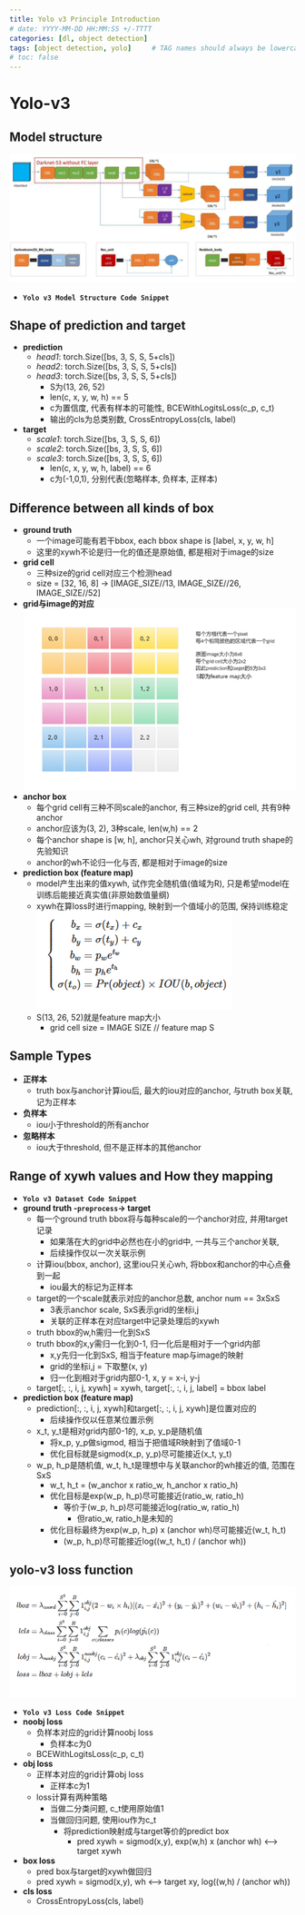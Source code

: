 ```yaml
---
title: Yolo v3 Principle Introduction
# date: YYYY-MM-DD HH:MM:SS +/-TTTT
categories: [dl, object detection]
tags: [object detection, yolo]     # TAG names should always be lowercase
# toc: false
---
```


# Yolo-v3

## Model structure
![model structure](/assets/img/yolo-v3-files/yolov3_model_structure.jpeg)
- **`Yolo v3 Model Structure Code Snippet`**


## Shape of prediction and target
- **prediction**
  - *head1*: torch.Size([bs, 3, S, S, 5+cls])
  - *head2*: torch.Size([bs, 3, S, S, 5+cls])
  - *head3*: torch.Size([bs, 3, S, S, 5+cls])
    - S为(13, 26, 52)
    - len(c, x, y, w, h) == 5
    - c为置信度, 代表有样本的可能性, BCEWithLogitsLoss(c_p, c_t)
    - 输出的cls为总类别数, CrossEntropyLoss(cls, label)
- **target**
  - *scale1*: torch.Size([bs, 3, S, S, 6])
  - *scale2*: torch.Size([bs, 3, S, S, 6])
  - *scale3*: torch.Size([bs, 3, S, S, 6])
    - len(c, x, y, w, h, label) == 6
    - c为(-1,0,1), 分别代表(忽略样本, 负样本, 正样本)


## Difference between all kinds of box
- **ground truth**
  - 一个image可能有若干bbox, each bbox shape is [label, x, y, w, h]
  - 这里的xywh不论是归一化的值还是原始值, 都是相对于image的size
- **grid cell**
  - 三种size的grid cell对应三个检测head
  - size = [32, 16, 8] -> [IMAGE_SIZE//13, IMAGE_SIZE//26, IMAGE_SIZE//52]
- **grid与image的对应**
    ![对应示例](/assets/img/yolo-v3-files/grid_vs_image.png)
- **anchor box**
  - 每个grid cell有三种不同scale的anchor, 有三种size的grid cell, 共有9种anchor
  - anchor应该为(3, 2), 3种scale, len(w,h) == 2
  - 每个anchor shape is [w, h], anchor只关心wh, 对ground truth shape的先验知识
  - anchor的wh不论归一化与否, 都是相对于image的size
- **prediction box (feature map)**
  - model产生出来的值xywh, 试作完全随机值(值域为R), 只是希望model在训练后能接近真实值(非原始数值量纲)
  - xywh在算loss时进行mapping, 映射到一个值域小的范围, 保持训练稳定
    ![mapping](/assets/img/yolo-v3-files/bias_mapping.png)
  - S(13, 26, 52)就是feature map大小
    - grid cell  size = IMAGE SIZE // feature map S


## Sample Types
- **正样本**
  - truth box与anchor计算iou后, 最大的iou对应的anchor, 与truth box关联, 记为正样本
- **负样本**
  - iou小于threshold的所有anchor
- **忽略样本**
  - iou大于threshold, 但不是正样本的其他anchor


## Range of xywh values and How they mapping
- **`Yolo v3 Dataset Code Snippet`**
- **ground truth -`preprocess`-> target**
  - 每一个ground truth bbox将与每种scale的一个anchor对应, 并用target记录
    - 如果落在大的grid中必然也在小的grid中, 一共与三个anchor关联,
    - 后续操作仅以一次关联示例
  - 计算iou(bbox, anchor), 这里iou只关心wh, 将bbox和anchor的中心点叠到一起
    - iou最大的标记为正样本
  - target的一个scale就表示对应的anchor总数, anchor num == 3xSxS
    - 3表示anchor scale, SxS表示grid的坐标i,j
    - 关联的正样本在对应target中记录处理后的xywh
  - truth bbox的w,h需归一化到SxS
  - truth bbox的x,y需归一化到0-1, 归一化后是相对于一个grid内部
    - x,y先归一化到SxS, 相当于feature map与image的映射
    - grid的坐标i,j = 下取整(x, y)
    - 归一化到相对于grid内部0-1, x, y = x-i, y-j
  - target[:, :, i, j, xywh] = xywh, target[:, :, i, j, label] = bbox label
- **prediction box (feature map)**
  - prediction[:, :, i, j, xywh]和target[:, :, i, j, xywh]是位置对应的
    - 后续操作仅以任意某位置示例
  - x_t, y_t是相对grid内部0-1的, x_p, y_p是随机值
    - 将x_p, y_p做sigmod, 相当于把值域R映射到了值域0-1
    - 优化目标就是sigmod(x_p, y_p)尽可能接近(x_t, y_t)
  - w_p, h_p是随机值, w_t, h_t是理想中与关联anchor的wh接近的值, 范围在SxS
    - w_t, h_t = (w_anchor x ratio_w, h_anchor x ratio_h)
    - 优化目标是exp(w_p, h_p)尽可能接近(ratio_w, ratio_h)
      - 等价于(w_p, h_p)尽可能接近log(ratio_w, ratio_h)
        - 但ratio_w, ratio_h是未知的
    - 优化目标最终为exp(w_p, h_p) x (anchor wh)尽可能接近(w_t, h_t)
      - (w_p, h_p)尽可能接近log((w_t, h_t) / (anchor wh))


## yolo-v3 loss function
![loss formula](/assets/img/yolo-v3-files/loss_formula.png)
- **`Yolo v3 Loss Code Snippet`**
- **noobj loss**
  - 负样本对应的grid计算noobj loss
    - 负样本c为0
  - BCEWithLogitsLoss(c_p, c_t)
- **obj loss**
  - 正样本对应的grid计算obj loss
    - 正样本c为1
  - loss计算有两种策略
    - 当做二分类问题, c_t使用原始值1
    - 当做回归问题, 使用iou作为c_t
      - 将prediction映射成与target等价的predict box
        - pred xywh = sigmod(x,y), exp(w,h) x (anchor wh) <--> target xywh
- **box loss**
  - pred box与target的xywh做回归
  - pred xywh = sigmod(x,y), wh <--> target xy, log((w,h) / (anchor wh))
- **cls loss**
  - CrossEntropyLoss(cls, label)